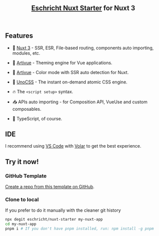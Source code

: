 <!-- <p align="center">
<img src="https://user-images.githubusercontent.com/11247099/140462375-7b7ac4db-35b7-453c-8a05-13d8d20282c4.png" width="600"/>
</p> -->

<h2 align="center">
<a href="https://github.com/eschricht/nuxt-starter">Eschricht Nuxt Starter</a> for Nuxt 3
</h2><br>

<!-- <p align="center">
<br>
<a href="https://vitesse-nuxt3.netlify.app/">🖥 Online Preview</a>
<br><br>
<a href="https://stackblitz.com/github/antfu/vitesse-nuxt3"><img src="https://developer.stackblitz.com/img/open_in_stackblitz.svg" alt=""></a>
</p> -->

## Features

- 💚 [Nuxt 3](https://nuxt.com/) - SSR, ESR, File-based routing, components auto importing, modules, etc.

- 🎨 [Artivue](https://github.com/Eschricht/artivue) - Theming engine for Vue applications.

- 🎨 [Artivue](https://github.com/Eschricht/nuxt-color-mode) - Color mode with SSR auto detection for Nuxt.

- 🦄 [UnoCSS](https://github.com/unocss/unocss) - The instant on-demand atomic CSS engine.

- 🔥 The `<script setup>` syntax.

- 📥 APIs auto importing - for Composition API, VueUse and custom composables.

- 🦾 TypeScript, of course.

## IDE

I recommend using [VS Code](https://code.visualstudio.com/) with [Volar](https://github.com/johnsoncodehk/volar) to get the best experience.

## Try it now!

### GitHub Template

[Create a repo from this template on GitHub](https://github.com/eschricht/nuxt-starter/generate).

### Clone to local

If you prefer to do it manually with the cleaner git history

```bash
npx degit eschricht/nuxt-starter my-nuxt-app
cd my-nuxt-app
pnpm i # If you don't have pnpm installed, run: npm install -g pnpm
```
